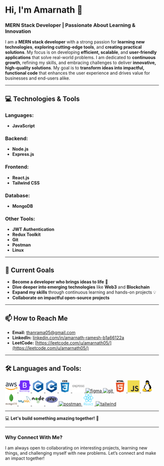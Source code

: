 # Hi, I'm Amarnath  👋  
### MERN Stack Developer | Passionate About Learning & Innovation  

I am a **MERN stack developer** with a strong passion for **learning new technologies**, **exploring cutting-edge tools**, and **creating practical solutions**. My focus is on developing **efficient, scalable**, and **user-friendly applications** that solve real-world problems. I am dedicated to **continuous growth**, refining my skills, and embracing challenges to deliver **innovative, high-quality solutions**. My goal is to **transform ideas into impactful, functional code** that enhances the user experience and drives value for businesses and end-users alike.

---

## 💻 **Technologies & Tools**  

### **Languages:**  
- **JavaScript**  

### **Backend:**  
- **Node.js**  
- **Express.js**  

### **Frontend:**  
- **React.js**  
- **Tailwind CSS**  

### **Database:**  
- **MongoDB**  

### **Other Tools:**  
- **JWT Authentication**  
- **Redux Toolkit**  
- **Git**  
- **Postman**  
- **Linux**  


---

## 🌱 **Current Goals**  
- **Become a developer who brings ideas to life** 🚀  
- **Dive deeper into emerging technologies** like **Web3** and **Blockchain**  
- **Expand my skills** through continuous learning and hands-on projects 💡  
- **Collaborate on impactful open-source projects**  

---

## 📫 **How to Reach Me**  
- **Email:** thanrama05@gmail.com  
- **LinkedIn:** [linkedin.com/in/amarnath-ramesh-b1a66122a](https://linkedin.com/in/amarnath-ramesh-b1a66122a)  
- **LeetCode:** [https://leetcode.com/u/amarnath05/](https://leetcode.com/u/amarnath05/)

---

## 🛠 **Languages and Tools:**  
<p align="left">  
  <a href="https://aws.amazon.com" target="_blank"> <img src="https://raw.githubusercontent.com/devicons/devicon/master/icons/amazonwebservices/amazonwebservices-original-wordmark.svg" alt="aws" width="40" height="40"/> </a>  
  <a href="https://getbootstrap.com" target="_blank"> <img src="https://raw.githubusercontent.com/devicons/devicon/master/icons/bootstrap/bootstrap-plain-wordmark.svg" alt="bootstrap" width="40" height="40"/> </a>  
  <a href="https://www.cprogramming.com/" target="_blank"> <img src="https://raw.githubusercontent.com/devicons/devicon/master/icons/c/c-original.svg" alt="c" width="40" height="40"/> </a>  
  <a href="https://www.w3schools.com/cpp/" target="_blank"> <img src="https://raw.githubusercontent.com/devicons/devicon/master/icons/cplusplus/cplusplus-original.svg" alt="cplusplus" width="40" height="40"/> </a>  
  <a href="https://www.w3schools.com/css/" target="_blank"> <img src="https://raw.githubusercontent.com/devicons/devicon/master/icons/css3/css3-original-wordmark.svg" alt="css3" width="40" height="40"/> </a>  
  <a href="https://expressjs.com" target="_blank"> <img src="https://raw.githubusercontent.com/devicons/devicon/master/icons/express/express-original-wordmark.svg" alt="express" width="40" height="40"/> </a>  
  <a href="https://www.figma.com/" target="_blank"> <img src="https://www.vectorlogo.zone/logos/figma/figma-icon.svg" alt="figma" width="40" height="40"/> </a>  
  <a href="https://git-scm.com/" target="_blank"> <img src="https://www.vectorlogo.zone/logos/git-scm/git-scm-icon.svg" alt="git" width="40" height="40"/> </a>  
  <a href="https://www.w3.org/html/" target="_blank"> <img src="https://raw.githubusercontent.com/devicons/devicon/master/icons/html5/html5-original-wordmark.svg" alt="html5" width="40" height="40"/> </a>  
  <a href="https://developer.mozilla.org/en-US/docs/Web/JavaScript" target="_blank"> <img src="https://raw.githubusercontent.com/devicons/devicon/master/icons/javascript/javascript-original.svg" alt="javascript" width="40" height="40"/> </a>  
  <a href="https://www.linux.org/" target="_blank"> <img src="https://raw.githubusercontent.com/devicons/devicon/master/icons/linux/linux-original.svg" alt="linux" width="40" height="40"/> </a>  
  <a href="https://www.mongodb.com/" target="_blank"> <img src="https://raw.githubusercontent.com/devicons/devicon/master/icons/mongodb/mongodb-original-wordmark.svg" alt="mongodb" width="40" height="40"/> </a>  
  <a href="https://www.mysql.com/" target="_blank"> <img src="https://raw.githubusercontent.com/devicons/devicon/master/icons/mysql/mysql-original-wordmark.svg" alt="mysql" width="40" height="40"/> </a>  
  <a href="https://nodejs.org" target="_blank"> <img src="https://raw.githubusercontent.com/devicons/devicon/master/icons/nodejs/nodejs-original-wordmark.svg" alt="nodejs" width="40" height="40"/> </a>  
  <a href="https://www.php.net" target="_blank"> <img src="https://raw.githubusercontent.com/devicons/devicon/master/icons/php/php-original.svg" alt="php" width="40" height="40"/> </a>  
  <a href="https://postman.com" target="_blank"> <img src="https://www.vectorlogo.zone/logos/getpostman/getpostman-icon.svg" alt="postman" width="40" height="40"/> </a>  
  <a href="https://reactjs.org/" target="_blank"> <img src="https://raw.githubusercontent.com/devicons/devicon/master/icons/react/react-original-wordmark.svg" alt="react" width="40" height="40"/> </a>  
  <a href="https://tailwindcss.com/" target="_blank"> <img src="https://www.vectorlogo.zone/logos/tailwindcss/tailwindcss-icon.svg" alt="tailwind" width="40" height="40"/> </a>  
</p>

---

💻 **Let's build something amazing together!** 🚀

---

### **Why Connect With Me?**
I am always open to collaborating on interesting projects, learning new things, and challenging myself with new problems. Let’s connect and make an impact together!

